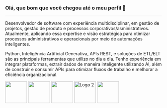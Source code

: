 ### Olá, que bom que você chegou até o meu perfil 🤘
----------------------------------------------------

Desenvolvedor de software com experiência multidisciplinar, em gestão de projetos, gestão de produto e processos corporativos/asministrativos. Atualmente, aplicando essa expertise e visão estratégica para otimizar processos administrativos e operacionais por meio de automações inteligentes.

Python, Inteligência Artificial Generativa, APIs REST, e soluções de ETL/ELT são as principais ferramentas que utilizo no dia a dia. Tenho experiência em integrar plataformas, extrair dados de maneira inteligente utilizando AI, além de construir e consumir APIs para otimizar fluxos de trabalho e melhorar a eficiência organizacional.

<div align="left">

  <img src="https://cdn.jsdelivr.net/gh/devicons/devicon/icons/python/python-original.svg" width="70" height="70"/>       
  <img src="https://cdn.jsdelivr.net/gh/devicons/devicon/icons/dotnetcore/dotnetcore-original.svg" width="70" height="70" />
  <img src="https://cdn.jsdelivr.net/gh/devicons/devicon/icons/mongodb/mongodb-original-wordmark.svg" width="70" height="70" />
  <img src="https://cdn.jsdelivr.net/gh/devicons/devicon/icons/mysql/mysql-original.svg" alt="Logo 2" width="70" height="70" />
  <img src="https://cdn.jsdelivr.net/gh/devicons/devicon/icons/javascript/javascript-original.svg" width="70" height="70" />
</div>



